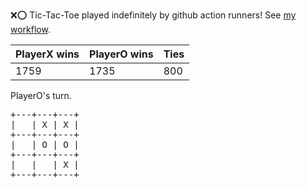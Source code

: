 :x::o: Tic-Tac-Toe played indefinitely by github action runners! See [my workflow](.github/workflows/play.yaml).

|PlayerX wins|PlayerO wins|Ties|
|-|-|-|
|1759|1735|800|

PlayerO's turn.

<pre>
+---+---+---+
|   | X | X |
+---+---+---+
|   | O | O |
+---+---+---+
|   |   | X |
+---+---+---+
</pre>